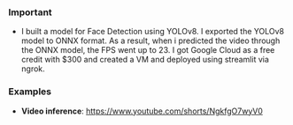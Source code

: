 ### Important
- I built a model for Face Detection using YOLOv8. I exported the YOLOv8 model to ONNX format. As a result, when i predicted the video through the ONNX model, the FPS went up to 23. I got Google Cloud as a free credit with $300 and created a VM and deployed using streamlit via ngrok.


### Examples

 * **Video inference**: https://www.youtube.com/shorts/NgkfgO7wyV0
